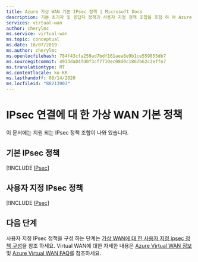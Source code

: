 ```yaml
---
title: Azure 가상 WAN 기본 IPsec 정책 | Microsoft Docs
description: 기본 초기자 및 응답자 정책과 사용자 지정 정책 조합을 포함 하 여 Azure 가상 WAN IPsec 연결 정책에 대해 알아봅니다.
services: virtual-wan
author: cherylmc
ms.service: virtual-wan
ms.topic: conceptual
ms.date: 10/07/2019
ms.author: cherylmc
ms.openlocfilehash: 784f43cfa259ad7bdf161aea8e9b1ce559855db7
ms.sourcegitcommit: 4913da04fd0f3cf7710ec08d0c1867b62c2effe7
ms.translationtype: MT
ms.contentlocale: ko-KR
ms.lasthandoff: 08/14/2020
ms.locfileid: "88213903"
---
```

# <a name="virtual-wan-default-policies-for-ipsec-connectivity"></a>IPsec 연결에 대 한 가상 WAN 기본 정책

이 문서에는 지원 되는 IPsec 정책 조합이 나와 있습니다.

## <a name="default-ipsec-policies"></a>기본 IPsec 정책

[!INCLUDE [IPsec](../../includes/virtual-wan-ipsec-include.md)]

## <a name="custom-ipsec-policies"></a>사용자 지정 IPsec 정책

[!INCLUDE [IPsec](../../includes/virtual-wan-ipsec-custom-include.md)]

## <a name="next-steps"></a>다음 단계

사용자 지정 IPsec 정책을 구성 하는 단계는 [가상 WAN에 대 한 사용자 지정 ipsec 정책 구성](virtual-wan-custom-ipsec-portal.md)을 참조 하세요.
Virtual WAN에 대한 자세한 내용은 [Azure Virtual WAN 정보](virtual-wan-about.md) 및 [Azure Virtual WAN FAQ](virtual-wan-faq.md)를 참조하세요.